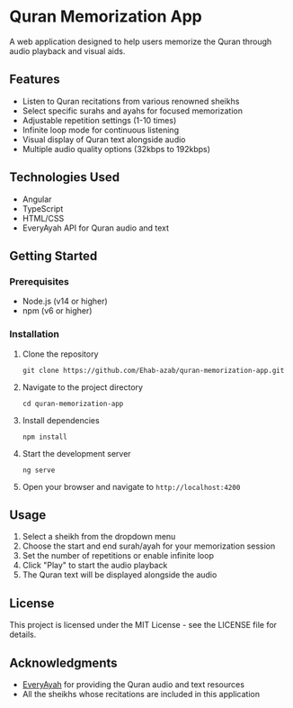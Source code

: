 # Quran Memorization App

A web application designed to help users memorize the Quran through audio playback and visual aids.

## Features

- Listen to Quran recitations from various renowned sheikhs
- Select specific surahs and ayahs for focused memorization
- Adjustable repetition settings (1-10 times)
- Infinite loop mode for continuous listening
- Visual display of Quran text alongside audio
- Multiple audio quality options (32kbps to 192kbps)

## Technologies Used

- Angular
- TypeScript
- HTML/CSS
- EveryAyah API for Quran audio and text

## Getting Started

### Prerequisites

- Node.js (v14 or higher)
- npm (v6 or higher)

### Installation

1. Clone the repository
   ```
   git clone https://github.com/Ehab-azab/quran-memorization-app.git
   ```

2. Navigate to the project directory
   ```
   cd quran-memorization-app
   ```

3. Install dependencies
   ```
   npm install
   ```

4. Start the development server
   ```
   ng serve
   ```

5. Open your browser and navigate to `http://localhost:4200`

## Usage

1. Select a sheikh from the dropdown menu
2. Choose the start and end surah/ayah for your memorization session
3. Set the number of repetitions or enable infinite loop
4. Click "Play" to start the audio playback
5. The Quran text will be displayed alongside the audio

## License

This project is licensed under the MIT License - see the LICENSE file for details.

## Acknowledgments

- [EveryAyah](http://everyayah.com/) for providing the Quran audio and text resources
- All the sheikhs whose recitations are included in this application
